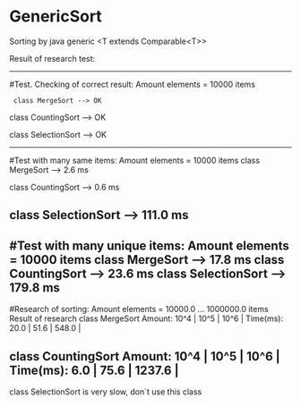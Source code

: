 # GenericSort

Sorting by java generic \<T extends Comparable\<T\>\>

Result of research test:

--------------------------------------------------
#Test. Checking of correct result:
Amount elements = 10000 items

     class MergeSort --> OK
     
  class CountingSort --> OK
  
 class SelectionSort --> OK
 
 
--------------------------------------------------
#Test with many same items:
Amount elements = 10000 items
     class MergeSort -->  2.6 ms
     
  class CountingSort -->  0.6 ms
  
 class SelectionSort --> 111.0 ms
--------------------------------------------------
#Test with many unique items:
Amount elements = 10000 items
     class MergeSort --> 17.8 ms
  class CountingSort --> 23.6 ms
 class SelectionSort --> 179.8 ms
--------------------------------------------------
#Research of sorting:
Amount elements = 10000.0 ... 1000000.0 items
Result of research
     class MergeSort
   Amount:   10^4 |   10^5 |   10^6 |
 Time(ms):   20.0 |   51.6 |  548.0 |

  class CountingSort
   Amount:   10^4 |   10^5 |   10^6 |
 Time(ms):    6.0 |   75.6 | 1237.6 |
--------------------------------------------------


class SelectionSort is very slow, don`t use this class
